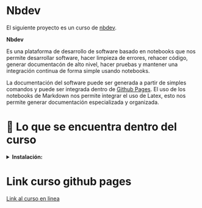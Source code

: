 # Nbdev  

El siguiente proyecto es un curso de [nbdev](https://nbdev.fast.ai/). 

**Nbdev**

Es una plataforma de desarrollo de software basado en notebooks que nos permite desarrollar software, hacer limpieza de errores, rehacer código,  generar documentacón de alto nivel, hacer pruebas y mantener una integración continua de forma simple usando notebooks. 


La documentación del software puede ser generada a partir de simples comandos y puede ser integrada dentro de [Github Pages](https://pages.github.com/). El uso de los notebooks de Markdown nos permite integrar el uso de Latex, esto nos permite generar documentación especializada y organizada.


# 🔦 Lo que se encuentra dentro del curso  


<details><summary><strong>Instalación:</strong></summary>

1. Instalación de cosas básicas. 

2. Instalación JupyterLab

3. Instalación nbdev

4. Instalación Quarto

5. Instalación JupyterLab extension

6. Crear un repositorio.

7. Activar Github Pages.

9. Construir una biblioteca.

10. Crear la documentación.  

11. Instalación de la biblioteca.

</details>


# Link curso github pages 

[Link al curso en linea](https://msalazarcgeo.github.io/nbdev_curso_revisado/) 